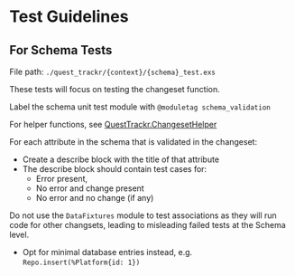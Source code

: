# Test Guidelines

## For Schema Tests
File path: `./quest_trackr/{context}/{schema}_test.exs`

These tests will focus on testing the changeset function.

Label the schema unit test module with `@moduletag schema_validation`

For helper functions, see [QuestTrackr.ChangesetHelper](./support/changeset_helper.ex)

For each attribute in the schema that is validated in the changeset:
- Create a describe block with the title of that attribute
- The describe block should contain test cases for:
    - Error present,
    - No error and change present
    - No error and no change (if any)

Do not use the `DataFixtures` module to test associations as they will run code for other changsets, leading to misleading failed tests at the Schema level.
- Opt for minimal database entries instead, e.g. `Repo.insert(%Platform{id: 1})`